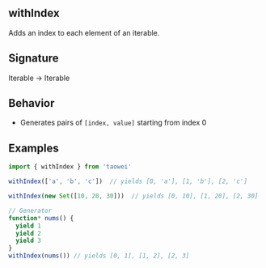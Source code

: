 ## withIndex

Adds an index to each element of an iterable.

## Signature
Iterable -> Iterable

## Behavior
- Generates pairs of `[index, value]` starting from index 0

## Examples
```javascript
import { withIndex } from 'taowei'

withIndex(['a', 'b', 'c'])  // yields [0, 'a'], [1, 'b'], [2, 'c']

withIndex(new Set([10, 20, 30]))  // yields [0, 10], [1, 20], [2, 30]

// Generator
function* nums() {
  yield 1
  yield 2
  yield 3
}
withIndex(nums()) // yields [0, 1], [1, 2], [2, 3]
```